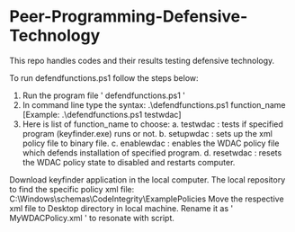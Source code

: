 # Peer-Programming-Defensive-Technology
This repo handles codes and their results testing defensive technology.

To run defendfunctions.ps1 follow the steps below:
1. Run the program file ' defendfunctions.ps1 '
2. In command line type the syntax: .\defendfunctions.ps1 function_name [Example: .\defendfunctions.ps1 testwdac]
3. Here is list of function_name to choose:
   a. testwdac : tests if specified program (keyfinder.exe) runs or not.
   b. setupwdac : sets up the xml policy file to binary file.
   c. enablewdac : enables the WDAC policy file which defends installation of specified program.
   d. resetwdac : resets the WDAC policy state to disabled and restarts computer.

Download keyfinder application in the local computer.
The local repository to find the specific policy xml file: C:\Windows\schemas\CodeIntegrity\ExamplePolicies
Move the respective xml file to Desktop directory in local machine. Rename it as ' MyWDACPolicy.xml ' to resonate with script.
